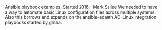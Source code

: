 Ansible playbook examples. 
Started 2016 - Mark Sallee
We needed to have a way to automate basic Linux configuration files across multiple systems.
Also this borrows and expands on the ansible-adauth AD-Linux integration playbooks started by glisha.
